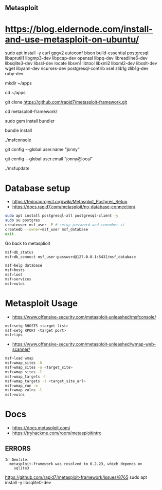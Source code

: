 ## Metasploit

# https://blog.eldernode.com/install-and-use-metasploit-on-ubuntu/

sudo apt install -y curl gpgv2 autoconf bison build-essential postgresql libaprutil1 libgmp3-dev libpcap-dev openssl libpq-dev libreadline6-dev libsqlite3-dev libssl-dev locate libsvn1 libtool libxml2 libxml2-dev libxslt-dev wget libyaml-dev ncurses-dev  postgresql-contrib xsel zlib1g zlib1g-dev ruby-dev

mkdir ~/apps

cd ~/apps

git clone https://github.com/rapid7/metasploit-framework.git

cd metasploit-framework/

sudo gem install bundler

bundle install

./msfconsole

git config --global user.name "jonny"

git config --global user.email "jonny@local"

./msfupdate

# Database setup
- https://fedoraproject.org/wiki/Metasploit_Postgres_Setup
- https://docs.rapid7.com/metasploit/no-database-connection/

```bash
sudo apt install postgresql-all postgresql-client -y
sudo su postgres
createuser msf_user -P # setup password and remember it
createdb --owner=msf_user msf_database
exit
```

Go back to metasplioit
```bash
msf>db_status
msf>db_connect msf_user:password@127.0.0.1:5432/msf_database

```

```bash
msf>help database
msf>hosts
msf>loot
msf>services
msf>vulns
```

# Metasploit Usage
- https://www.offensive-security.com/metasploit-unleashed/msfconsole/
```bash
msf>setg RHOSTS <target list>
msf>setg RPORT <target port>
msf>tips
```

- https://www.offensive-security.com/metasploit-unleashed/wmap-web-scanner/
```bash
msf>load wmap
msf>wmap_sites -h
msf>wmap_sites -a <target_site>
msf>wmap_sites -l
msf>wmap_targets -h
msf>wmap_targets -t <target_site_url>
msf>wmap_run -e
msf>wmap_vulns -l
msf>vulns
```

# Docs
* https://docs.metasploit.com/
* https://tryhackme.com/room/metasploitintro

## ERRORS

```
In Gemfile:
  metasploit-framework was resolved to 6.2.23, which depends on
    sqlite3
```
https://github.com/rapid7/metasploit-framework/issues/8765
sudo apt install -y libsqlite0-dev 
